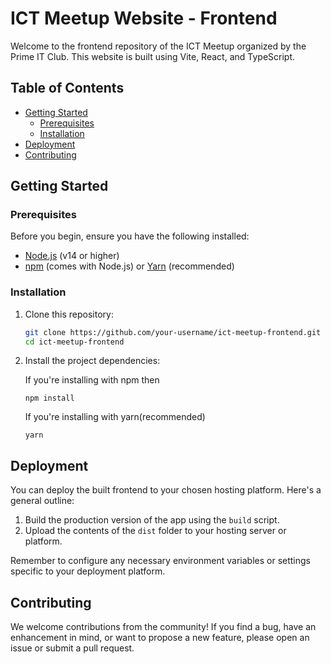 # ICT Meetup Website - Frontend

Welcome to the frontend repository of the ICT Meetup organized by the Prime IT Club. This website is built using Vite, React, and TypeScript.

## Table of Contents

- [Getting Started](#getting-started)
  - [Prerequisites](#prerequisites)
  - [Installation](#installation)
- [Deployment](#deployment)
- [Contributing](#contributing)

## Getting Started

### Prerequisites

Before you begin, ensure you have the following installed:

- [Node.js](https://nodejs.org/) (v14 or higher)
- [npm](https://www.npmjs.com/) (comes with Node.js) or [Yarn](https://yarnpkg.com/) (recommended)

### Installation

1. Clone this repository:

   ```bash
   git clone https://github.com/your-username/ict-meetup-frontend.git
   cd ict-meetup-frontend
   ```

2. Install the project dependencies:

   If you're installing with npm then

   ```
   npm install
   ```

   If you're installing with yarn(recommended)

   ```
   yarn
   ```

## Deployment

You can deploy the built frontend to your chosen hosting platform. Here's a general outline:

1. Build the production version of the app using the `build` script.
2. Upload the contents of the `dist` folder to your hosting server or platform.

Remember to configure any necessary environment variables or settings specific to your deployment platform.

## Contributing

We welcome contributions from the community! If you find a bug, have an enhancement in mind, or want to propose a new feature, please open an issue or submit a pull request.

